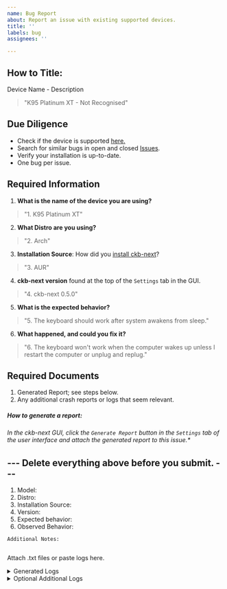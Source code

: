 ```yaml
---
name: Bug Report
about: Report an issue with existing supported devices.
title: ''
labels: bug
assignees: ''

---
```

## How to Title:
Device Name - Description
> "K95 Platinum XT - Not Recognised"

## Due Diligence
- Check if the device is supported [here.](/Supported_Hardware.md)
- Search for similar bugs in open and closed [Issues](https://github.com/ckb-next/ckb-next/issues).
- Verify your installation is up-to-date.
- One bug per issue.

## Required Information

1. **What is the name of the device you are using?**

> "1. K95 Platinum XT"

2. **What Distro are you using?**
> "2. Arch"

3. **Installation Source**:
How did you [install ckb-next](https://github.com/ckb-next/ckb-next/wiki/Linux-Installation)? 

> "3. AUR"

4. **ckb-next version** found at the top of the `Settings` tab in the GUI.

> "4. ckb-next 0.5.0"

5. **What is the expected behavior?**

> "5. The keyboard should work after system awakens from sleep."

6. **What happened, and could you fix it?**
> "6. The keyboard won't work when the computer wakes up unless I restart the computer or unplug and replug."

## Required Documents
1. Generated Report; see steps below.
2. Any additional crash reports or logs that seem relevant.

##### How to generate a report: 
###### In the ckb-next GUI, click the `Generate Report` button in the `Settings` tab of the user interface and attach the generated report to this issue.*

## --- Delete everything above before you submit. ---

1. Model:
2. Distro:
3. Installation Source:
4. Version:
5. Expected behavior:
6. Observed Behavior:
```
Additional Notes: 


```
Attach .txt files or paste logs here.
<details><summary>Generated Logs</summary>
<p>

```

-- PASTE HERE --

```

</p>
</details>


<details><summary>Optional Additional Logs</summary>
<p>

```

-- PASTE HERE --

```

</p>
</details>